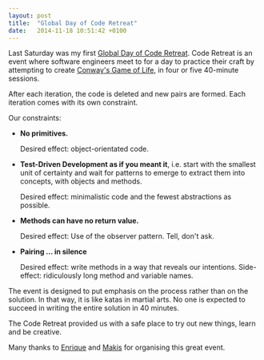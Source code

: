 ```yaml
---
layout: post
title:  "Global Day of Code Retreat"
date:   2014-11-18 10:51:42 +0100
---
```


Last Saturday was my first [Global Day of Code Retreat](http://gdcr.coderetreat.org/). Code Retreat is an event where software engineers meet to for a day to practice their craft by attempting to create [Conway's Game of Life](https://en.wikipedia.org/wiki/Conway%27s_Game_of_Life), in four or five 40-minute sessions.

After each iteration, the code is deleted and new pairs are formed. Each iteration comes with its own constraint.

Our constraints:

* **No primitives.**

  Desired effect: object-orientated code.

* **Test-Driven Development as if you meant it**, i.e. start with the smallest unit of certainty and wait for patterns to emerge to extract them into concepts, with objects and methods.

  Desired effect: minimalistic code and the fewest abstractions as possible.

* **Methods can have no return value.**

  Desired effect: Use of the observer pattern. Tell, don't ask.

* **Pairing ... in silence**

  Desired effect: write methods in a way that reveals our intentions. Side-effect: ridiculously long method and variable names.

The event is designed to put emphasis on the process rather than on the solution. In that way, it is like katas in martial arts. No one is expected to succeed in writing the entire solution in 40 minutes.

The Code Retreat provided us with a safe place to try out new things, learn and be creative.

Many thanks to [Enrique](https://twitter.com/ecomba) and [Makis](https://twitter.com/MakisOtman) for organising this great event.

